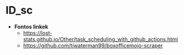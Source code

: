# ID_sc

* **Fontos linkek**
  * https://lost-stats.github.io/Other/task_scheduling_with_github_actions.html
  * https://github.com/tjwaterman99/boxofficemojo-scraper
